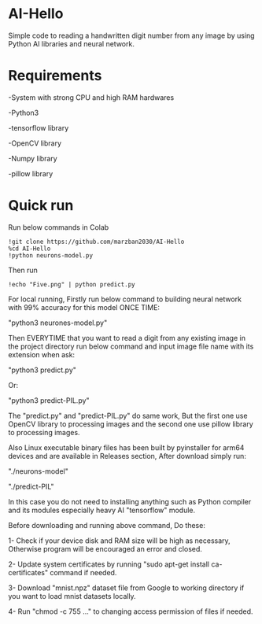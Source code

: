 # AI-Hello
Simple code to reading a handwritten digit number from any image by using Python AI libraries and neural network.

# Requirements

-System with strong CPU and high RAM hardwares

-Python3

-tensorflow library

-OpenCV library

-Numpy library

-pillow library

# Quick run
Run below commands in Colab
```
!git clone https://github.com/marzban2030/AI-Hello
%cd AI-Hello
!python neurons-model.py
```

Then run
```
!echo "Five.png" | python predict.py
```

For local running, Firstly run below command to building neural network with 99% accuracy for this model ONCE TIME:

"python3 neurones-model.py"

Then EVERYTIME that you want to read a digit from any existing image in the project directory run below command and input image file name with its extension when ask:

"python3 predict.py"

Or:

"python3 predict-PIL.py"

The "predict.py" and "predict-PIL.py" do same work, But the first one use OpenCV library to processing images and the second one use pillow library to processing images.

Also Linux executable binary files has been built by pyinstaller for arm64 devices and are available in Releases section, After download simply run:

"./neurons-model"

"./predict-PIL"

In this case you do not need to installing anything such as Python compiler and its modules especially heavy AI "tensorflow" module.

Before downloading and running above command, Do these:

1- Check if your device disk and RAM size will be high as necessary, Otherwise program will be encouraged an error and closed.

2- Update system certificates by running "sudo apt-get install ca-certificates" command if needed.

3- Download "mnist.npz" dataset file from Google to working directory if you want to load mnist datasets locally.

4- Run "chmod -c 755 ..." to changing access permission of files if needed.
